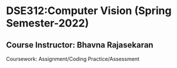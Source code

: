 # DSE312:Computer Vision (Spring Semester-2022)
## Course Instructor: Bhavna Rajasekaran
Coursework: Assignment/Coding Practice/Assessment
